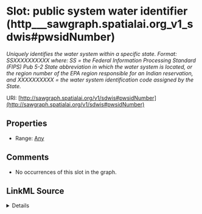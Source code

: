 

# Slot: public system water identifier (http___sawgraph.spatialai.org_v1_sdwis#pwsidNumber)


_Uniquely identifies the water system within a specific state. Format: SSXXXXXXXXXX where: SS = the Federal Information Processing Standard (FIPS) Pub 5-2 State abbreviation in which the water system is located, or the region number of the EPA region responsible for an Indian reservation, and XXXXXXXXXX = the water system identification code assigned by the State._







URI: [http://sawgraph.spatialai.org/v1/sdwis#pwsidNumber](http://sawgraph.spatialai.org/v1/sdwis#pwsidNumber)



<!-- no inheritance hierarchy -->








## Properties

* Range: [Any](../classes/Any.md)





## Comments

* No occurrences of this slot in the graph.



## LinkML Source

<details>

```yaml
name: http___sawgraph.spatialai.org_v1_sdwis#pwsidNumber
description: 'Uniquely identifies the water system within a specific state. Format:
  SSXXXXXXXXXX where: SS = the Federal Information Processing Standard (FIPS) Pub
  5-2 State abbreviation in which the water system is located, or the region number
  of the EPA region responsible for an Indian reservation, and XXXXXXXXXX = the water
  system identification code assigned by the State.'
title: public system water identifier
comments:
- No occurrences of this slot in the graph.
from_schema: sawgraph-kg
rank: 1000
slot_uri: http://sawgraph.spatialai.org/v1/sdwis#pwsidNumber
alias: http___sawgraph.spatialai.org_v1_sdwis#pwsidNumber
subproperty_of: dct_identifier
range: Any

```
</details>